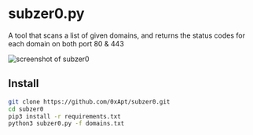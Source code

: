 # subzer0.py
A tool that scans a list of given domains, and returns the status codes for each domain on both port 80 &amp; 443

![screenshot of subzer0](https://i.gyazo.com/a2cf94596e7a9e3fb9d423b3518cc1ef.png)

## Install

```sh
git clone https://github.com/0xApt/subzer0.git
cd subzer0
pip3 install -r requirements.txt
python3 subzer0.py -f domains.txt
```
